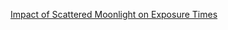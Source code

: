[Impact of Scattered Moonlight on Exposure Times](https://github.com/desihub/surveysim/blob/master/doc/nb/ScatteredMoon.ipynb)  